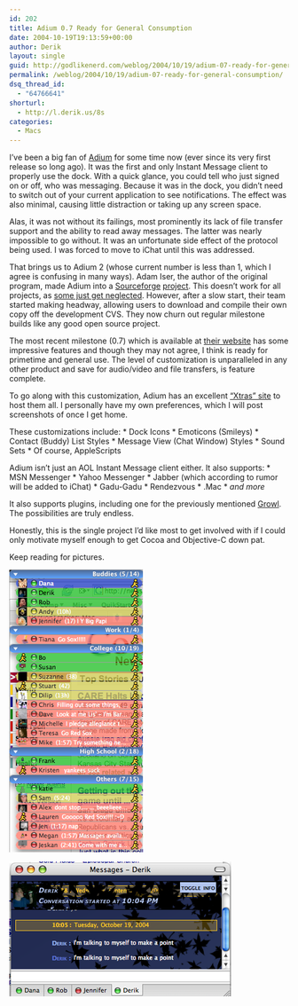 ```yaml
---
id: 202
title: Adium 0.7 Ready for General Consumption
date: 2004-10-19T19:13:59+00:00
author: Derik
layout: single
guid: http://godlikenerd.com/weblog/2004/10/19/adium-07-ready-for-general-consumption/
permalink: /weblog/2004/10/19/adium-07-ready-for-general-consumption/
dsq_thread_id:
  - "64766641"
shorturl:
  - http://l.derik.us/8s
categories:
  - Macs
---
```

I&#8217;ve been a big fan of [Adium](http://www.adiumx.com) for some time now (ever since its very first release so long ago). It was the first and only Instant Message client to properly use the dock. With a quick glance, you could tell who just signed on or off, who was messaging. Because it was in the dock, you didn&#8217;t need to switch out of your current application to see notifications. The effect was also minimal, causing little distraction or taking up any screen space.

Alas, it was not without its failings, most prominently its lack of file transfer support and the ability to read away messages. The latter was nearly impossible to go without. It was an unfortunate side effect of the protocol being used. I was forced to move to iChat until this was addressed.

That brings us to Adium 2 (whose current number is less than 1, which I agree is confusing in many ways). Adam Iser, the author of the original program, made Adium into a [Sourceforge](http://sf.net) [project](http://sourceforge.net/projects/adium/). This doesn&#8217;t work for all projects, as [some just get neglected](http://fire.sf.net). However, after a slow start, their team started making headway, allowing users to download and compile their own copy off the development CVS. They now churn out regular milestone builds like any good open source project.

The most recent milestone (0.7) which is available at [their website](http://www.adiumx.com) has some impressive features and though they may not agree, I think is ready for primetime and general use. The level of customization is unparalleled in any other product and save for audio/video and file transfers, is feature complete.

To go along with this customization, Adium has an excellent [&#8220;Xtras&#8221; site](http://www.adiumxtras.com) to host them all. I personally have my own preferences, which I will post screenshots of once I get home.

These customizations include: \* Dock Icons \* Emoticons (Smileys) \* Contact (Buddy) List Styles \* Message View (Chat Window) Styles \* Sound Sets \* Of course, AppleScripts

Adium isn&#8217;t just an AOL Instant Message client either. It also supports: \* MSN Messenger \* Yahoo Messenger \* Jabber (which according to rumor will be added to iChat) \* Gadu-Gadu \* Rendezvous \* .Mac * _and more_

It also supports plugins, including one for the previously mentioned [Growl](http://growl.info). The possibilities are truly endless.

Honestly, this is the single project I&#8217;d like most to get involved with if I could only motivate myself enough to get Cocoa and Objective-C down pat.

Keep reading for pictures.

<!--more-->

![Buddylist](/images/adium/buddylist.png)

![Chat Window](/images/adium/chatwindow.png)